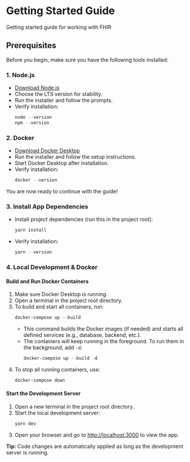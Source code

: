 # Getting Started Guide
Getting started guide for working with FHIR

## Prerequisites

Before you begin, make sure you have the following tools installed:

### 1. Node.js

- [Download Node.js](https://nodejs.org/)
- Choose the LTS version for stability.
- Run the installer and follow the prompts.
- Verify installation:
  ```powershell
  node --version
  npm --version
  ```

### 2. Docker

- [Download Docker Desktop](https://www.docker.com/products/docker-desktop/)
- Run the installer and follow the setup instructions.
- Start Docker Desktop after installation.
- Verify installation:
  ```powershell
  docker --version
  ```

You are now ready to continue with the guide!

### 3. Install App Dependencies

- Install project dependencies (run this in the project root):
  ```powershell
  yarn install
  ```
- Verify installation:
  ```powershell
  yarn --version
  ```

### 4. Local Development & Docker

#### Build and Run Docker Containers

1. Make sure Docker Desktop is running.
2. Open a terminal in the project root directory.
3. To build and start all containers, run:
   ```powershell
   docker-compose up --build
   ```
   - This command builds the Docker images (if needed) and starts all defined services (e.g., database, backend, etc.).
   - The containers will keep running in the foreground. To run them in the background, add `-d`:
     ```powershell
     docker-compose up --build -d
     ```
4. To stop all running containers, use:
   ```powershell
   docker-compose down
   ```

#### Start the Development Server

1. Open a new terminal in the project root directory.
2. Start the local development server:
   ```powershell
   yarn dev
   ```
3. Open your browser and go to [http://localhost:3000](http://localhost:3000) to view the app.

**Tip:** Code changes are automatically applied as long as the development server is running.